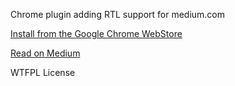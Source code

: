 Chrome plugin adding RTL support for medium.com

[Install from the Google Chrome WebStore](https://chrome.google.com/webstore/detail/medium-right-to-left-supp/jphomldalicnlidjipmhcbekajjneeam?hl=en-US&gl=US)

[Read on Medium](https://medium.com/@levyguy/chrome-plugin-for-rtl-support-on-medium-a80a28c25931)

WTFPL License 
